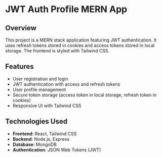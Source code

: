 # JWT Auth Profile MERN App

## Overview
This project is a MERN stack application featuring JWT authentication. It uses refresh tokens stored in cookies and access tokens stored in local storage. The frontend is styled with Tailwind CSS.

## Features
- User registration and login
- JWT authentication with access and refresh tokens
- User profile management
- Secure token storage (access token in local storage, refresh token in cookies)
- Responsive UI with Tailwind CSS

## Technologies Used
- **Frontend**: React, Tailwind CSS
- **Backend**: Node.js, Express
- **Database**: MongoDB
- **Authentication**: JSON Web Tokens (JWT)
